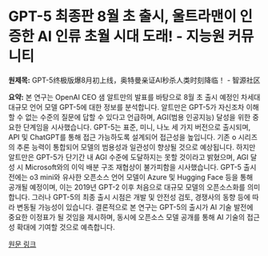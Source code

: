# GPT-5 최종판 8월 초 출시, 울트라맨이 인증한 AI 인류 초월 시대 도래! - 지능원 커뮤니티

**원제목:** GPT-5终极版爆8月初上线，奥特曼亲证AI秒杀人类时刻降临！ - 智源社区

**요약:** 본 연구는 OpenAI CEO 샘 알트만의 발표를 바탕으로 8월 초 출시 예정인 차세대 대규모 언어 모델 GPT-5에 대한 정보를 분석합니다.  알트만은 GPT-5가 자신조차 이해할 수 없는 수준의 질문에 답할 수 있다고 언급하며,  AGI(범용 인공지능) 달성을 위한 중요한 단계임을 시사했습니다. GPT-5는 표준, 미니, 나노 세 가지 버전으로 출시되며, API 및 ChatGPT를 통해 접근 가능하도록 설계되어 접근성을 높입니다.  기존 o 시리즈의 추론 능력이 통합되어 모델의 범용성과 일관성이 향상될 것으로 예상됩니다.  하지만 알트만은 GPT-5가 단기간 내 AGI 수준에 도달하지는 못할 것이라고 밝혔으며,  AGI 달성 시 Microsoft와의 이익 배분 구조 재협상이 불가피함을 시사했습니다.  GPT-5 출시 전에는 o3 mini와 유사한 오픈소스 언어 모델이 Azure 및 Hugging Face 등을 통해 공개될 예정이며, 이는 2019년 GPT-2 이후 처음으로 대규모 모델의 오픈소스화를 의미합니다.  그러나 GPT-5의 최종 출시 시점은 개발 및 안전성 검토, 경쟁사의 동향 등에 따라 변동될 가능성이 있습니다.  결론적으로 본 연구는 GPT-5의 출시가 AI 기술 발전에 중요한 이정표가 될 것임을 제시하며,  동시에 오픈소스 모델 공개를 통해 AI 기술의 접근성 확대에 기여할 것으로 예측합니다.

[원문 링크](https://hub.baai.ac.cn/view/47602)
